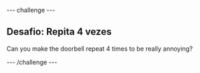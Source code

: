 \--- challenge \---

## Desafio: Repita 4 vezes

Can you make the doorbell repeat 4 times to be really annoying?

\--- /challenge \---